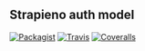 Strapieno auth model
---

[![Packagist](https://img.shields.io/packagist/dt/strapieno/str-auth-model.svg?maxAge=2592000)](https://packagist.org/packages/strapieno/str-auth-model) [![Travis](https://img.shields.io/travis/strapieno/str-auth-model/develop.svg?maxAge=2592000)](https://travis-ci.org/strapieno/str-auth-model) [![Coveralls](https://img.shields.io/coveralls/strapieno/str-auth-model/develop.svg?style=flat-square)](https://coveralls.io/github/strapieno/str-auth-model) 
